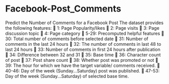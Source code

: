 # Facebook-Post_Comments
Predict the Number of Comments for a Facebook Post
The dataset provides the following features:
 1: Page Popularity/likes
 2: Page visits
 3: Page discussion topic
 4: Page category
 5-29: Precomputed helpful features
 30: Total number of comments before selected date
 31: Number of comments in the last 24 hours
 32: The number of comments in last 48 to last 24 hours
 33: Number of comments in first 24 hours after publication
 34: Difference between 32 and 31
 35: Base time
 36: Character count of post
 37: Post share count
 38: Whether post was promoted or not
 39: The hour for which we have the target variable/ comments received.
 40-46: Day of the week (Sunday...Saturday) post was published.
 47-53: Day of the week (Sunday...Saturday) of selected base time.
